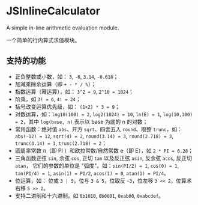 # JSInlineCalculator

A simple in-line arithmetic evaluation module.

一个简单的行内算式求值模块。

## 支持的功能

- 正负整数或小数，如： `3`, `-6`, `3.14`, `-0.618`；
- 加减乘除余运算（即 `+ - * / %`）；
- 指数运算（幂运算），如： `3^2 = 9`, `2^10 = 1024`；
- 阶乘，如 `3! = 6`, `4! = 24`；
- 括号改变运算优先级，如： `(1+2) * 3 = 9`；
- 对数运算，如：`log10(100) = 2`, `log2(1024) = 10`, `ln(E) = 1`, `log(10,100) = 2`，其中 `log(base, n)` 表示以 base 为底的 n 的对数；
- 常用函数：绝对值 `abs`、开方 `sqrt`、四舍五入 `round`、取整 `trunc`，如：`abs(-12) = 12`, `sqrt(4) = 2`, `round(3.14) = 3`, `round(2.718) = 3`, `trunc(3.14) = 3`, `trunc(2.718) = 2`；
- 圆周率常数 π（即 PI ）和欧拉常数/自然常数 e（即 E），如 `2 * PI = 6.28`；
- 三角函数正弦 `sin`, 余弦 `cos`, 正切 `tan` 以及反正弦 `asin`, 反余弦 `acos`, 反正切 `atan`， 它们的参数的单位是 "弧度"。如：`sin(PI/2) = 1`, `cos(0) = 1`, `tan(PI/4) = 1`, `asin(1) = PI/2`, `acos(1) = 0`, `atan(1) = PI/4`。
- 位运算，如： 位或 `3 | 5`，位与 `3 & 5`，位取反 `~3`，位左移 `3 << 2`，位算术右移 `5 >> 2`。
- 支持二进制和十六进制，如 `0b1010`, `0b0001`, `0xab00`, `0xabcdef`。
